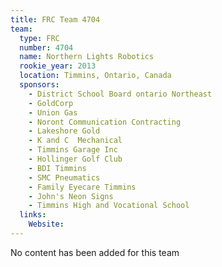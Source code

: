 ```yaml
---
title: FRC Team 4704
team:
  type: FRC
  number: 4704
  name: Northern Lights Robotics
  rookie_year: 2013
  location: Timmins, Ontario, Canada
  sponsors:
    - District School Board ontario Northeast
    - GoldCorp
    - Union Gas
    - Noront Communication Contracting
    - Lakeshore Gold
    - K and C  Mechanical
    - Timmins Garage Inc
    - Hollinger Golf Club
    - BDI Timmins
    - SMC Pneumatics
    - Family Eyecare Timmins
    - John's Neon Signs
    - Timmins High and Vocational School
  links:
    Website: 
---
```

No content has been added for this team